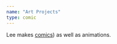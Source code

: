 ```yaml
---
name: "Art Projects"
type: comic
---
```

Lee makes [comics](/assets/pdfs/Kravchenko_Portfolio.pdf)) as well as animations.
